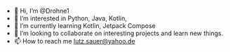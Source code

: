 - 👋 Hi, I’m @Drohne1
- 👀 I’m interested in Python, Java, Kotlin, 
- 🌱 I’m currently learning Kotlin, Jetpack Compose
- 💞️ I’m looking to collaborate on interesting projects and learn new things.
- 📫 How to reach me lutz.sauer@yahoo.de

<!---
Drohne1/Drohne1 is a ✨ special ✨ repository because its `README.md` (this file) appears on your GitHub profile.
You can click the Preview link to take a look at your changes.
--->
